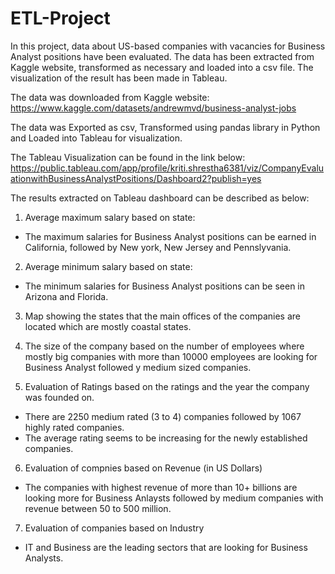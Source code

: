 # ETL-Project
In this project, data about US-based companies with vacancies for Business Analyst positions have been evaluated. The data has been extracted from Kaggle website, transformed as necessary and loaded into a csv file. The visualization of the result has been made in Tableau.

The data was downloaded from Kaggle website: https://www.kaggle.com/datasets/andrewmvd/business-analyst-jobs

The data was Exported as csv, Transformed using pandas library in Python and Loaded into Tableau for visualization. 

The Tableau Visualization can be found in the link below:
https://public.tableau.com/app/profile/kriti.shrestha6381/viz/CompanyEvaluationwithBusinessAnalystPositions/Dashboard2?publish=yes

The results extracted on Tableau dashboard can be described as below:

1. Average maximum salary based on state: 
- The maximum salaries for Business Analyst positions can be earned in California, followed by New york, New Jersey and Pennslyvania.

2. Average minimum salary based on state:
- The minimum salaries for Business Analyst positions can be seen in Arizona and Florida.

3. Map showing the states that the main offices of the companies are located which are mostly coastal states.

4. The size of the company based on the number of employees where mostly big companies with more than 10000 employees are looking for Business Analyst followed y medium sized companies.

5. Evaluation of Ratings based on the ratings and the year the company was founded on.
- There are 2250 medium rated (3 to 4) companies followed by 1067 highly rated companies.
- The average rating seems to be increasing for the newly established companies.

6. Evaluation of compnies based on Revenue (in US Dollars)
- The companies with highest revenue of more than 10+ billions are looking more for Business Anlaysts followed by medium companies with revenue between 50 to 500 million.

7. Evaluation of companies based on Industry
- IT and Business are the leading sectors that are looking for Business Analysts.

